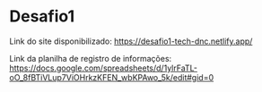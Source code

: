 # Desafio1
Link do site disponibilizado: https://desafio1-tech-dnc.netlify.app/

Link da planilha de registro de informações: https://docs.google.com/spreadsheets/d/1ylrFaTL-oO_8fBTiVLup7ViOHrkzKFEN_wbKPAwo_5k/edit#gid=0

